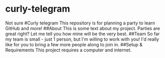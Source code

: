 # curly-telegram
Not sure
#Curly telegram
This repository is for planning a party to learn GitHub and more!
##About
This is some text about my project.
Parties are great right? Let me tell you how mine will be the very best.
##Team
So far my team is small - just 1 person, but I'm willing to work with you!
I'd really like for you to bring a few more people along to join in.
##Setup & Requirements
This project requires a computer and internet.
